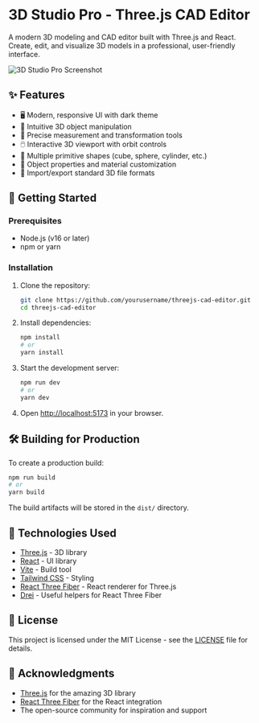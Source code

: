 # 3D Studio Pro - Three.js CAD Editor

A modern 3D modeling and CAD editor built with Three.js and React. Create, edit, and visualize 3D models in a professional, user-friendly interface.

![3D Studio Pro Screenshot](screenshot.png)

## ✨ Features

- 🖥️ Modern, responsive UI with dark theme
- 🎨 Intuitive 3D object manipulation
- 📏 Precise measurement and transformation tools
- 🖱️ Interactive 3D viewport with orbit controls
- 🧱 Multiple primitive shapes (cube, sphere, cylinder, etc.)
- 🎯 Object properties and material customization
- 💾 Import/export standard 3D file formats

## 🚀 Getting Started

### Prerequisites

- Node.js (v16 or later)
- npm or yarn

### Installation

1. Clone the repository:

   ```bash
   git clone https://github.com/yourusername/threejs-cad-editor.git
   cd threejs-cad-editor
   ```

2. Install dependencies:

   ```bash
   npm install
   # or
   yarn install
   ```

3. Start the development server:

   ```bash
   npm run dev
   # or
   yarn dev
   ```

4. Open [http://localhost:5173](http://localhost:5173) in your browser.

## 🛠️ Building for Production

To create a production build:

```bash
npm run build
# or
yarn build
```

The build artifacts will be stored in the `dist/` directory.

## 🧩 Technologies Used

- [Three.js](https://threejs.org/) - 3D library
- [React](https://reactjs.org/) - UI library
- [Vite](https://vitejs.dev/) - Build tool
- [Tailwind CSS](https://tailwindcss.com/) - Styling
- [React Three Fiber](https://docs.pmnd.rs/react-three-fiber) - React renderer for Three.js
- [Drei](https://github.com/pmndrs/drei) - Useful helpers for React Three Fiber

## 📄 License

This project is licensed under the MIT License - see the [LICENSE](LICENSE) file for details.

## 🙏 Acknowledgments

- [Three.js](https://threejs.org/) for the amazing 3D library
- [React Three Fiber](https://docs.pmnd.rs/react-three-fiber) for the React integration
- The open-source community for inspiration and support
